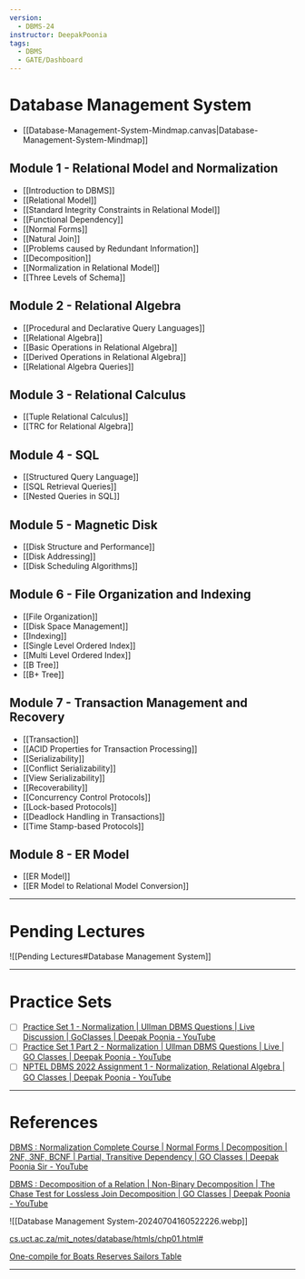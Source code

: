 ```yaml
---
version:
  - DBMS-24
instructor: DeepakPoonia
tags:
  - DBMS
  - GATE/Dashboard
---
```

# Database Management System

- [[Database-Management-System-Mindmap.canvas|Database-Management-System-Mindmap]]

## Module 1 - Relational Model and Normalization

- [[Introduction to DBMS]]
- [[Relational Model]]
- [[Standard Integrity Constraints in Relational Model]]
- [[Functional Dependency]]
- [[Normal Forms]]
- [[Natural Join]]
- [[Problems caused by Redundant Information]]
- [[Decomposition]]
- [[Normalization in Relational Model]]
- [[Three Levels of Schema]]

## Module 2 - Relational Algebra

- [[Procedural and Declarative Query Languages]]
- [[Relational Algebra]]
- [[Basic Operations in Relational Algebra]]
- [[Derived Operations in Relational Algebra]]
- [[Relational Algebra Queries]]

## Module 3 - Relational Calculus

- [[Tuple Relational Calculus]]
- [[TRC for Relational Algebra]]

## Module 4 - SQL

- [[Structured Query Language]]
- [[SQL Retrieval Queries]]
- [[Nested Queries in SQL]]

## Module 5 - Magnetic Disk

- [[Disk Structure and Performance]]
- [[Disk Addressing]]
- [[Disk Scheduling Algorithms]]

## Module 6 - File Organization and Indexing

- [[File Organization]]
- [[Disk Space Management]]
- [[Indexing]]
- [[Single Level Ordered Index]]
- [[Multi Level Ordered Index]]
- [[B Tree]]
- [[B+ Tree]]

## Module 7 - Transaction Management and Recovery

- [[Transaction]]
- [[ACID Properties for Transaction Processing]]
- [[Serializability]]
- [[Conflict Serializability]]
- [[View Serializability]]
- [[Recoverability]]
- [[Concurrency Control Protocols]]
- [[Lock-based Protocols]]
- [[Deadlock Handling in Transactions]]
- [[Time Stamp-based Protocols]]

## Module 8 - ER Model

- [[ER Model]]
- [[ER Model to Relational Model Conversion]]

---
# Pending Lectures

![[Pending Lectures#Database Management System]]

---
# Practice Sets

- [ ] [Practice Set 1 - Normalization | Ullman DBMS Questions | Live Discussion | GoClasses | Deepak Poonia - YouTube](https://www.youtube.com/watch?v=2dAWjK4JVco)
- [ ] [Practice Set 1 Part 2 - Normalization | Ullman DBMS Questions | Live | GO Classes | Deepak Poonia - YouTube](https://www.youtube.com/watch?v=EU5O_8wH3Xw)
- [ ] [NPTEL DBMS 2022 Assignment 1 - Normalization, Relational Algebra | GO Classes | Deepak Poonia - YouTube](https://www.youtube.com/watch?v=jp-9OeD-6qw)

---
# References

[DBMS : Normalization Complete Course | Normal Forms | Decomposition | 2NF, 3NF, BCNF | Partial, Transitive Dependency | GO Classes | Deepak Poonia Sir - YouTube](https://www.youtube.com/playlist?list=PLIPZ2_p3RNHhJjQGnZB2jORa0JxLdMp4X)

[DBMS : Decomposition of a Relation | Non-Binary Decomposition | The Chase Test for Lossless Join Decomposition | GO Classes | Deepak Poonia - YouTube](https://www.youtube.com/playlist?list=PLIPZ2_p3RNHjweUdD-fgcdD-oMiylqE9t)

![[Database Management System-20240704160522226.webp]]

[cs.uct.ac.za/mit\_notes/database/htmls/chp01.html#](https://www.cs.uct.ac.za/mit_notes/database/htmls/chp01.html#)

[One-compile for Boats Reserves Sailors Table](https://www.mycompiler.io/view/GPP0ejSCIOW)

---
